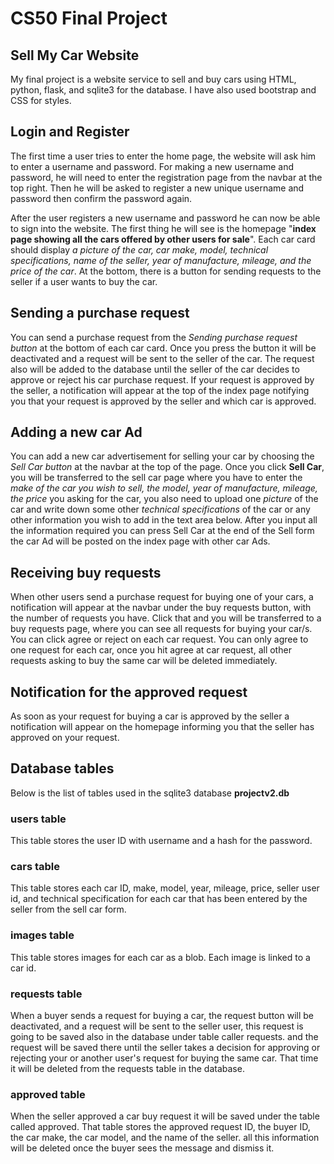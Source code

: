 # CS50 Final Project
## Sell My Car Website
My final project is a website service to sell and buy cars using HTML, python, flask, and sqlite3 for the database. I have also used bootstrap and CSS for styles.

## Login and Register
The first time a user tries to enter the home page, the website will ask him to enter a username and password. For making a new username and password, he will need to enter the registration page from the navbar at the top right. Then he will be asked to register a new unique username and password then confirm the password again.

After the user registers a new username and password he can now be able to sign into the website. The first thing he will see is the homepage "**index page showing all the cars offered by other users for sale**". Each car card should display *a picture of the car, car make, model, technical specifications, name of the seller, year of manufacture, mileage, and the price of the car*. At the bottom, there is a button for sending requests to the seller if a user wants to buy the car. 

## Sending a purchase request
You can send a purchase request from the *Sending purchase request button* at the bottom of each car card. Once you press the button it will be deactivated and a request will be sent to the seller of the car. The request also will be added to the database until the seller of the car decides to approve or reject his car purchase request. If your request is approved by the seller, a notification will appear at the top of the index page notifying you that your request is approved by the seller and which car is approved.

## Adding a new car Ad
You can add a new car advertisement for selling your car by choosing the *Sell Car button* at the navbar at the top of the page. Once you click **Sell Car**, you will be transferred to the sell car page where you have to enter the *make of the car you wish to sell, the model, year of manufacture, mileage, the price* you asking for the car, you also need to upload one *picture* of the car and write down some other *technical specifications* of the car or any other information you wish to add in the text area below.
After you input all the information required you can press Sell Car at the end of the Sell form the car Ad will be posted on the index page with other car Ads.

## Receiving buy requests
When other users send a purchase request for buying one of your cars, a notification will appear at the navbar under the buy requests button, with the number of requests you have. Click that and you will be transferred to a buy requests page, where you can see all requests for buying your car/s. You can click agree or reject on each car request. You can only agree to one request for each car, once you hit agree at car request, all other requests asking to buy the same car will be deleted immediately.

## Notification for the approved request
As soon as your request for buying a car is approved by the seller a notification will appear on the homepage informing you that the seller has approved on your request.

## Database tables
Below is the list of tables used in the sqlite3 database **projectv2.db**
### users table
This table stores the user ID with username and a hash for the password.
### cars table
This table stores each car ID, make, model, year, mileage, price, seller user id, and technical specification for each car that has been entered by the seller from the sell car form.
### images table
This table stores images for each car as a blob. Each image is linked to a car id.
### requests table 
When a buyer sends a request for buying a car, the request button will be deactivated, and a request will be sent to the seller user, this request is going to be saved also in the database under table caller requests. and the request will be saved there until the seller takes a decision for approving or rejecting your or another user's request for buying the same car. That time it will be deleted from the requests table in the database.
### approved table
When the seller approved a car buy request it will be saved under the table called approved. That table stores the approved request ID, the buyer ID, the car make, the car model, and the name of the seller.
all this information will be deleted once the buyer sees the message and dismiss it.
